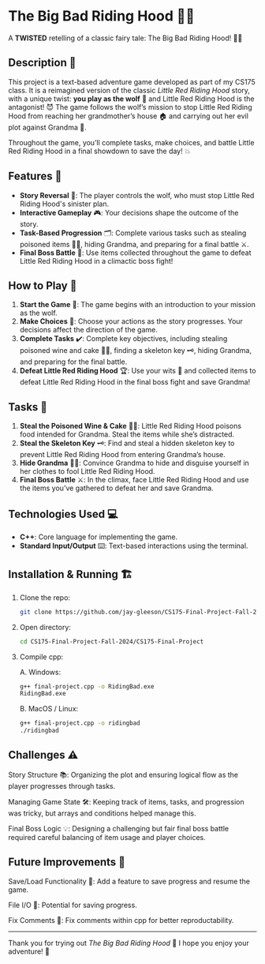 # The Big Bad Riding Hood 🐺🌲
A **TWISTED** retelling of a classic fairy tale: The Big Bad Riding Hood! 🍎⛺

## Description 📜

This project is a text-based adventure game developed as part of my CS175 class. It is a reimagined version of the classic *Little Red Riding Hood* story, with a unique twist: **you play as the wolf** 🐺 and Little Red Riding Hood is the antagonist! 😈 The game follows the wolf’s mission to stop Little Red Riding Hood from reaching her grandmother’s house 🏠 and carrying out her evil plot against Grandma 👵.

Throughout the game, you’ll complete tasks, make choices, and battle Little Red Riding Hood in a final showdown to save the day! 💥

## Features 🌟

- **Story Reversal** 🔄: The player controls the wolf, who must stop Little Red Riding Hood's sinister plan.
- **Interactive Gameplay** 🎮: Your decisions shape the outcome of the story.
- **Task-Based Progression** 🗂️: Complete various tasks such as stealing poisoned items 🍷🍰, hiding Grandma, and preparing for a final battle ⚔️.
- **Final Boss Battle** 👊: Use items collected throughout the game to defeat Little Red Riding Hood in a climactic boss fight!

## How to Play 🎲

1. **Start the Game** 🚀: The game begins with an introduction to your mission as the wolf.
2. **Make Choices** 🤔: Choose your actions as the story progresses. Your decisions affect the direction of the game.
3. **Complete Tasks** ✔️: Complete key objectives, including stealing poisoned wine and cake 🍷🍰, finding a skeleton key 🗝️, hiding Grandma, and preparing for the final battle.
4. **Defeat Little Red Riding Hood** 🏆: Use your wits 🧠 and collected items to defeat Little Red Riding Hood in the final boss fight and save Grandma!

## Tasks 📝

1. **Steal the Poisoned Wine & Cake** 🍷🍰: Little Red Riding Hood poisons food intended for Grandma. Steal the items while she’s distracted.
2. **Steal the Skeleton Key** 🗝️: Find and steal a hidden skeleton key to prevent Little Red Riding Hood from entering Grandma’s house.
3. **Hide Grandma** 🕵️‍♂️: Convince Grandma to hide and disguise yourself in her clothes to fool Little Red Riding Hood.
4. **Final Boss Battle** ⚔️: In the climax, face Little Red Riding Hood and use the items you’ve gathered to defeat her and save Grandma.

## Technologies Used 💻

- **C++**: Core language for implementing the game.
- **Standard Input/Output** ⌨️: Text-based interactions using the terminal.

## Installation & Running 🏗️
1. Clone the repo:
   ```bash
   git clone https://github.com/jay-gleeson/CS175-Final-Project-Fall-2024.git
   ```
2. Open directory:
   ```bash
   cd CS175-Final-Project-Fall-2024/CS175-Final-Project
   ```
3. Compile cpp:

   A. Windows:
      ```bash
      g++ final-project.cpp -o RidingBad.exe
      RidingBad.exe
      ```
   B. MacOS / Linux:
      ```bash
      g++ final-project.cpp -o ridingbad
      ./ridingbad
      ```
## Challenges ⚠️

Story Structure 📚: Organizing the plot and ensuring logical flow as the player progresses through tasks.

Managing Game State 🛠️: Keeping track of items, tasks, and progression was tricky, but arrays and conditions helped manage this.

Final Boss Logic 💡: Designing a challenging but fair final boss battle required careful balancing of item usage and player choices.

## Future Improvements 🚀

Save/Load Functionality 💾: Add a feature to save progress and resume the game.

File I/O 📝: Potential for saving progress.

Fix Comments 💬: Fix comments within cpp for better reproductability.

---

Thank you for trying out *The Big Bad Riding Hood* 🐺 I hope you enjoy your adventure! 🌲

